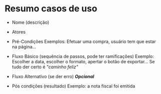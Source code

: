 # Resumo casos de uso

- Nome (descrição)

- Atores
- Pré-Condições
Exemplos: Efetuar uma compra, usuário tem que estar na página...

- Fluxo Básico (sequência de passos, pode ter ramificações)
Exemplo: Escolher a data, escolher o formato, apertar o botão de exportar...
Se tudo der certo é *"caminho feliz"*

- Fluxo Alternativo (se der erro) ***Opcional***

- Pós condições (resultado)
Exemplo: a nota fiscal foi emitida
